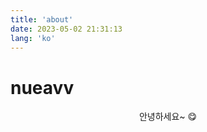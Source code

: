 ```yaml
---
title: 'about'
date: 2023-05-02 21:31:13
lang: 'ko'
---
```


# nueavv

<div align="center">

안녕하세요~ 😋

</div>
